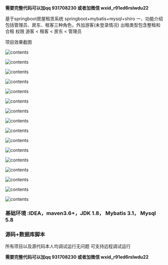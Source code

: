 **需要完整代码可以加qq   931708230 或者加微信   wxid_r91ed6rslwdu22**

基于springboot房屋租赁系统 springboot+mybatis+mysql+shiro
一、功能介绍
包括管理员、房东、租客三种角色，外加游客(未登录情况)
出租类型包含整租和合租
权限 游客 < 租客 < 房东 < 管理员


项目效果截图

![contents](./picture/picture1.png)

![contents](./picture/picture2.png)

![contents](./picture/picture12.png)

![contents](./picture/picture13.png)

![contents](./picture/picture14.png)

![contents](./picture/picture3.png)

![contents](./picture/picture17.png)

![contents](./picture/picture16.png)

![contents](./picture/picture4.png)

![contents](./picture/picture5.png)

![contents](./picture/picture6.png)

![contents](./picture/picture7.png)

![contents](./picture/picture8.png)

![contents](./picture/picture9.png)

![contents](./picture/picture10.png)

![contents](./picture/picture11.png)


### 基础环境 :IDEA，maven3.6+，JDK 1.8， Mybatis 3.1， Mysql 5.8
### 源码+数据库脚本 
所有项目以及源代码本人均调试运行无问题 可支持远程调试运行

**需要完整代码可以加qq  931708230 或者加微信  wxid_r91ed6rslwdu22**

